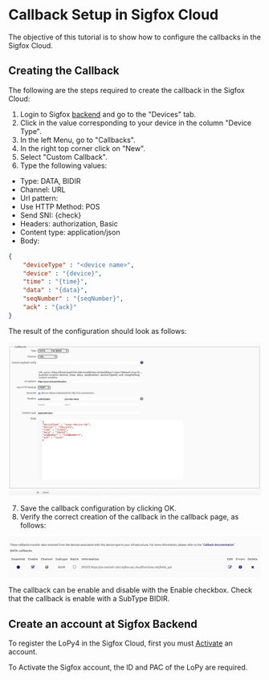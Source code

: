 # Callback Setup in Sigfox Cloud

The objective of this tutorial is to show how to configure the callbacks in the Sigfox Cloud.

## Creating the Callback

The following are the steps required to create the callback in the Sigfox Cloud:

1. Login to Sigfox [backend](https://backend.sigfox.com) and go to the "Devices" tab.
2. Click in the value corresponding to your device in the column "Device Type".
3. In the left Menu, go to "Callbacks".
4. In the right top corner click on "New".
5. Select "Custom Callback".
6. Type the following values:
* Type: DATA, BIDIR
* Channel: URL
* Url pattern: ​<url of your end point>
* Use HTTP Method: POS
* Send SNI: {check}
* Headers: authorization, Basic ​<tu token de la cloud function>
* Content type: application/json
* Body:
```json
{
    "deviceType" : "​<device name>​",
    "device" : "{device}",
    "time" : "{time}",
    "data" : "{data}",
    "seqNumber" : "{seqNumber}",
    "ack" : "{ack}"
}
```

The result of the configuration should look as follows:

![callback_setup](images/callback-setup-sigfox-1.png)

7.  Save the callback configuration by clicking OK.
8. Verify the correct creation of the callback in the callback page, as follows: 

![callback_setup2](images/callback-setup-sigfox-2.png)

The callback can be enable and disable with the Enable checkbox. Check that the callback is enable with a SubType BIDIR.


## Create an account at Sigfox Backend

To register the LoPy4 in the Sigfox Cloud, first you must [Activate](https://buy.sigfox.com/activate) an account.

To Activate the Sigfox account, the ID and PAC of the LoPy are required. 